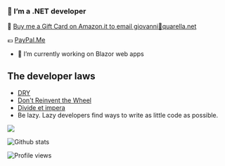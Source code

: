 ### 🌱 I’m a .NET developer

:gift: [Buy me a Gift Card on Amazon.it to email giovanni:e-mail:quarella.net](https://amzn.to/2E49sAm)

:euro: [PayPal.Me](https://www.paypal.com/paypalme/GiovanniQuarella)

- 🔭 I’m currently working on Blazor web apps

## The developer laws

- [DRY](https://en.wikipedia.org/wiki/Don%27t_repeat_yourself)
- [Don't Reinvent the Wheel](https://en.wikipedia.org/wiki/Reinventing_the_wheel)
- [Divide et impera](https://en.wikipedia.org/wiki/Divide-and-conquer_algorithm)
- Be lazy. Lazy developers find ways to write as little code as possible.

![](https://img.shields.io/badge/IDE-Visual_Studio-informational?style=flat&logo=visual-studio&logoColor=white&color=2bbc8a)


![Github stats](https://github-readme-stats.vercel.app/api?username=gioviq&show_icons=true)

![Profile views](https://gpvc.arturio.dev/gioviq) 

<!--
**GioviQ/GioviQ** is a ✨ _special_ ✨ repository because its `README.md` (this file) appears on your GitHub profile.

Here are some ideas to get you started:

- 🔭 I’m currently working on ...
- 🌱 I’m currently learning ...
- 👯 I’m looking to collaborate on ...
- 🤔 I’m looking for help with ...
- 💬 Ask me about ...
- 📫 How to reach me: ...
- 😄 Pronouns: ...
- ⚡ Fun fact: ...
-->
